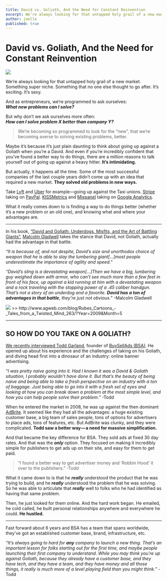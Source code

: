 ```yaml
---
title: David vs. Goliath, And the Need for Constant Reinvention
excerpt: We’re always looking for that untapped holy grail of a new market. Something super niche. Something that no one else thought to go after. It’s exciting. It’s sexy.
author: joelle
published: true
---
```


# David vs. Goliath, And the Need for Constant Reinvention
<img src="/images/blog_header_bsa.jpg">

We’re always looking for that untapped holy grail of a new market. Something super niche. Something that no one else thought to go after. It’s exciting. It’s sexy.

And as entrepreneurs, we’re programmed to ask ourselves:<br>***What new problems can I solve?***

But why don’t we ask ourselves more often:<br>***How can I solve problem X better than company Y?***

> We’re becoming so programmed to look for the “new”, that we’re becoming averse to solving existing problems, better.

Maybe it’s because it’s just plain daunting to think about going up against a Goliath when you’re a David. And even if you’re incredibly confident that you’ve found a better way to do things, there are a million reasons to talk yourself out of going up against a heavy hitter. **It’s intimidating.**

But actually, it happens all the time. Some of the most successful companies of the last couple years didn’t come up with an idea that required a new market. **They solved old problems in new ways.**

Take [Lyft](http://www.lyft.me/) and [Uber](https://www.uber.com) for example—going up against the Taxi unions. [Stripe](http://www.stripe.com) taking on [PayPal](http://www.lyft.me/). [KISSMetrics](https://www.kissmetrics.com/) and [Mixpanel](https://mixpanel.com/) taking on [Google Analytics](http://www.google.com/analytics/).

What it really comes down to is finding a way to do things better (whether it’s a new problem or an old one), and knowing what and where your advantages are.

<hr>

In his book, [“David and Goliath: Underdogs, Misfits, and the Art of Battling Giants”](http://gladwell.com/david-and-goliath), [Malcolm Gladwell](https://twitter.com/Gladwell) takes the stance that David, not Goliath, actually had the advantage in that battle.


*“It is because of, and not despite, David’s size and unorthodox choice of weapon that he is able to slay the lumbering giant[…]most people underestimate the importance of agility and speed.”*

*“David’s sling is a devastating weapon[…]Then we have a big, lumbering guy weighed down with armor, who can’t see much more than a few feet in front of his face, up against a kid running at him with a devastating weapon and a rock traveling with the stopping power of a .45 caliber handgun. That’s not a story of an underdog and a favorite.* ***David has a ton of advantages in that battle***, *they’re just not obvious.”* -Malcolm Gladwell

<img src="/images/david_goliath.jpeg">
>> http://www.agweb.com/blog/Rubes_Cartoons_-_Tales_from_a_Twisted_Mind_263/?Year=2009&Month=5

<hr>

## **SO HOW DO YOU TAKE ON A GOLIATH?**


[We recently interviewed Todd Garland](http://howtobuildarocketship.com/podcast/ep-3-todd-garland), founder of [BuySellAds (BSA)](http://buysellads.com/). He opened up about his experience and the challenges of taking on his Goliath, and diving head first into a dinosaur of an industry: online banner advertising.

*“I was pretty naive going into it. Had I known it was a David & Goliath situation, I probably wouldn’t have done it. But that’s the beauty of being naive and being able to take a fresh perspective on an industry with a ton of baggage. Just being able to go into it with a fresh set of eyes and looking at how you can break down a problem at the most simple level, and how you can help people solve their problem.”* -Todd

When he entered the market in 2008, he was up against the then dominant [AdBrite](http://en.wikipedia.org/wiki/AdBrite). It seemed like they had all the advantages: a huge existing customer base, a big team of sales people, tons of options for advertisers to place ads, tons of features, etc. But AdBrite was clunky, and they were complicated. **Todd saw a better way — a need for massive simplification.**

And that became the key difference for BSA. They sold ads at fixed 30 day rates. And that was the ***only*** option. They focused on making it incredibly simple for publishers to get ads up on their site, and easy for them to get paid.

> “I found a better way to get advertiser money and ‘Robbin Hood’ it over to the publishers.” -Todd

What it came down to is that he ***really*** understood the product that he was trying to build, and he ***really*** understood the problem that he was solving. So he was able to articulate that ***really*** well to folks who he had identified as having that same problem.

Then, he just looked for them online. And the hard work began. He emailed, he cold called, he built personal relationships anywhere and everywhere he could. **He hustled.**

<hr>

Fast forward about 6 years and BSA has a team that spans worldwide, they’ve got an established customer base, brand, infrastructure, etc.

*“It’s always going to hard for* ***any*** *company to launch a new thing. That’s an important lesson for folks starting out for the first time, and maybe people launching their first company to understand.
While you may think you’re up against Goliath, because they already have a customer base, and they have tech, and they have a team, and they have money and all those things, it really is much more of a level playing field than you might think.”* -Todd




